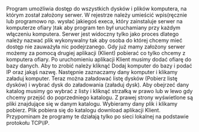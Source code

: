 Program umożliwia dostęp do wszystkich dysków i plików komputera, na którym został założony serwer.
W rejestrze należy umieścić wpis(ręcznie lub programowo np. wysłać jakiegoś execa, który zainstaluje serwer na komputerze ofiary )tak aby program ten był uruchamiany przy każdym włączeniu komputera. Serwer jest widoczny tylko jako proces dlatego należy nazwać plik wykonywalny tak aby osoba do której chcemy mieć dostęp nie zauważyła nic podejrzanego.
Gdy już mamy założony serwer możemy za pomocą drugiej aplikacji (Klient) pobierać co tylko chcemy z komputera ofiary.
Po uruchomieniu aplikacji Klient musimy dodać ofiarę do bazy danych. Aby to zrobić należy kliknąć Dodaj komputer do bazy i podać IP oraz jakąś nazwę.
Następnie zaznaczamy dany komputer i klikamy załaduj komputer.
Teraz można załadować listę dysków (Pobierz listę dysków) i wybrać dysk do załadowania (załaduj dysk).
Aby obejrzeć dany katalog musimy go wybrać z listy i kliknąć strzałką w prawo lub w lewo gdy chcemy przejść do poprzedniego katalogu. Z prawej strony wyświetlone są pliki znajdujące się w danym katalogu. Wybieramy dany plik i klikamy pobierz. 
Plik pobiera się do katalogu download aplikacji Klient. Przypominam że programy te działają tylko po sieci lokalnej na podstawie protokołu TCP\IP.        

